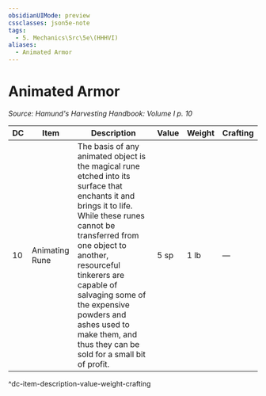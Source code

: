 ```yaml
---
obsidianUIMode: preview
cssclasses: json5e-note
tags:
  - 5. Mechanics\Src\5e\(HHHVI)
aliases:
  - Animated Armor
---
```

# Animated Armor
*Source: Hamund's Harvesting Handbook: Volume I p. 10* 

| DC | Item | Description | Value | Weight | Crafting |
|----|------|-------------|-------|--------|----------|
| 10 | Animating Rune | The basis of any animated object is the magical rune etched into its surface that enchants it and brings it to life. While these runes cannot be transferred from one object to another, resourceful tinkerers are capable of salvaging some of the expensive powders and ashes used to make them, and thus they can be sold for a small bit of profit. | 5 sp | 1 lb | — |
^dc-item-description-value-weight-crafting
